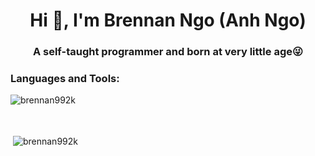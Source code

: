 <h1 align="center">Hi 👋, I'm Brennan Ngo (Anh Ngo)</h1>
<h3 align="center">A self-taught programmer and born at very little age😜</h3>

### Languages and Tools:
<p><img align="left" src="https://github-readme-stats.vercel.app/api/top-langs/?username=brennan992k&layout=compact&hide=html&theme=radical" alt="brennan992k" /></p>
<p style="height: 50px;"></p>
<p>&nbsp;<img align="center" src="https://github-readme-stats.vercel.app/api?username=brennan992k&show_icons=true&theme=radical" alt="brennan992k" style="max-width: 100%;"/></p>
